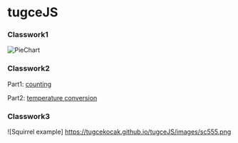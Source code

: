 # tugceJS 

### Classwork1
![PieChart](https://tugcekocak.github.io/tugceJS/images/sc1.png)
### Classwork2
Part1: [counting](https://tugcekocak.github.io/tugceJS/classwork_part1.html)

Part2: [temperature conversion](https://tugcekocak.github.io/tugceJS/classwork_part2.html)

### Classwork3
![Squirrel example] https://tugcekocak.github.io/tugceJS/images/sc555.png
